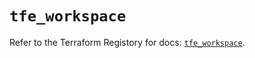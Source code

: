 # `tfe_workspace`

Refer to the Terraform Registory for docs: [`tfe_workspace`](https://registry.terraform.io/providers/hashicorp/tfe/0.49.1/docs/resources/workspace).
